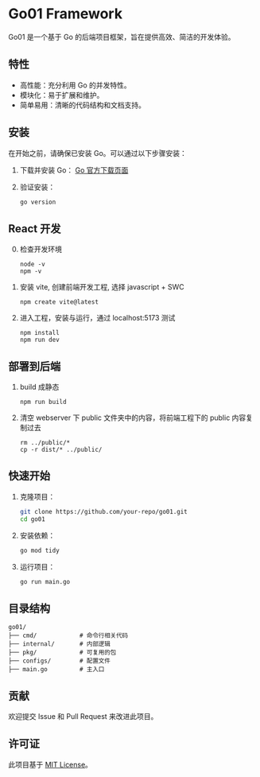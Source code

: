 # Go01 Framework

Go01 是一个基于 Go 的后端项目框架，旨在提供高效、简洁的开发体验。

## 特性
- 高性能：充分利用 Go 的并发特性。
- 模块化：易于扩展和维护。
- 简单易用：清晰的代码结构和文档支持。

## 安装

在开始之前，请确保已安装 Go。可以通过以下步骤安装：

1. 下载并安装 Go：
    [Go 官方下载页面](https://golang.org/dl/)

2. 验证安装：
    ```bash
    go version
    ```

## React 开发
0. 检查开发环境
    ```
    node -v
    npm -v
    ```
1. 安装 vite, 创建前端开发工程, 选择 javascript + SWC
    ```
    npm create vite@latest
    ```
2. 进入工程，安装与运行，通过 localhost:5173 测试
    ```
    npm install
    npm run dev
    ```

## 部署到后端
1. build 成静态
    ```
    npm run build
    ```
2. 清空 webserver 下 public 文件夹中的内容，将前端工程下的 public 内容复制过去
    ```
    rm ../public/*
    cp -r dist/* ../public/
    ```

## 快速开始

1. 克隆项目：
    ```bash
    git clone https://github.com/your-repo/go01.git
    cd go01
    ```

2. 安装依赖：
    ```bash
    go mod tidy
    ```

3. 运行项目：
    ```bash
    go run main.go
    ```

## 目录结构

```
go01/
├── cmd/            # 命令行相关代码
├── internal/       # 内部逻辑
├── pkg/            # 可复用的包
├── configs/        # 配置文件
├── main.go         # 主入口
```

## 贡献

欢迎提交 Issue 和 Pull Request 来改进此项目。

## 许可证

此项目基于 [MIT License](LICENSE)。